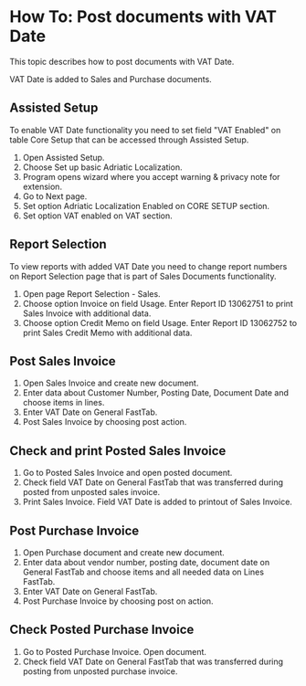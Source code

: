 # How To: Post documents with VAT Date

This topic describes how to post documents with VAT Date.

VAT Date is added to Sales and Purchase documents.

## Assisted Setup

To enable VAT Date functionality you need to set field "VAT Enabled" on table Core Setup that can be accessed through Assisted Setup.

1. Open Assisted Setup.
2. Choose Set up basic Adriatic Localization.
3. Program opens wizard where you accept warning & privacy note for extension.
4. Go to Next page.
5. Set option Adriatic Localization Enabled on CORE SETUP section.
6. Set option VAT enabled on VAT section.

## Report Selection

To view reports with added VAT Date you need to change report numbers on Report Selection page that is part of Sales Documents functionality.
1. Open page Report Selection - Sales.
2. Choose option Invoice on field Usage. Enter Report ID 13062751 to print Sales Invoice with additional data.
3. Choose option Credit Memo on field Usage. Enter Report ID 13062752 to print Sales Credit Memo with additional data.

## Post Sales Invoice

1. Open Sales Invoice and create new document.
2. Enter data about Customer Number, Posting Date, Document Date and choose items in lines. 
3. Enter VAT Date on General FastTab. 
4. Post Sales Invoice by choosing post action.

## Check and print Posted Sales Invoice

1. Go to Posted Sales Invoice and open posted document.
2. Check field VAT Date on General FastTab that was transferred during posted from unposted sales invoice.
3. Print Sales Invoice. Field VAT Date is added to printout of Sales Invoice.

## Post Purchase Invoice

1. Open Purchase document and create new document.
2. Enter data about vendor number, posting date, document date on General FastTab and choose items and all needed data on Lines FastTab. 
3. Enter VAT Date on General FastTab.
4. Post Purchase Invoice by choosing post on action.

## Check Posted Purchase Invoice

1. Go to Posted Purchase Invoice. Open document.
2. Check field VAT Date on General FastTab that was transferred during posting from unposted purchase invoice.
